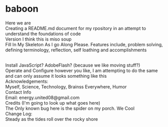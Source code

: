 # baboon
Here we are
<br />
Creating a README.md document for my rpository in an attempt to understand the foundations of code
<br />
Version I think this is miso soup
<br />
Fill In My Skeleton As I go Along Please. Features include, problem solving, defining terminology, reflection, self loathing and accomplishments

<br />
Install 
JavaScript?   AdobeFlash? (because we like moving stuff?)
<br />
Operate and Configure however you like, I am attempting to do the same and can only assume it looks something like this
<br />
Acknowledgements:
<br />
Myself, Science, Technology, Brainss Everywhere, Humor
<br />
Contact Info
<br />
Email: energy.united08@gmail.com
<br />
Credits (I'm going to look up what goes here)
<br />
The Only known bug here is the spider on my porch. We Cool
<br />
Change Log:
<br />
Steady as the tides roll over the rocky shore
<br />
